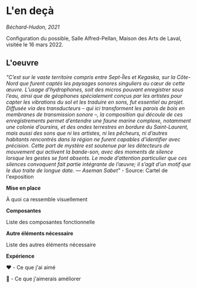 # L'en deçà
*Béchard-Hudon, 2021*

Configuration du possible, Salle Alfred-Pellan, Maison des Arts de Laval, visitée le 16 mars 2022.

## L'oeuvre

*"C’est sur le vaste territoire compris entre Sept-Îles et Kegaska, sur la Côte-Nord que furent captés les paysages sonores singuliers au cœur de cette œuvre. L’usage d’hydrophones, soit des micros pouvant enregistrer sous l’eau, ainsi que de géophones spécialement conçus par les artistes pour capter les vibrations du sol et les traduire en sons, fut essentiel au projet. Diffusée via des transducteurs – qui ici transforment les parois de bois en membranes de transmission sonore –, la composition qui découle de ces enregistrements permet d’entendre une faune marine complexe, notamment une colonie d’oursins, et des ondes terrestres en bordure du Saint-Laurent, mais aussi des sons que ni les artistes, ni les pêcheurs, ni d’autres habitants rencontrés dans la région ne furent capables d’identifier avec précision. Cette part de mystère est soutenue par les détecteurs de mouvement qui activent la bande-son, avec des moments de silence lorsque les gestes se font absents. Le mode d’attention particulier que ces silences convoquent fait partie intégrante de l’œuvre; il s’agit d’un motif que le duo traite de longue date. — Aseman Sabet"* - Source: Cartel de l'exposition

**Mise en place**

À quoi ca ressemble visuellement

**Composantes**

Liste des composantes fonctionnelle

**Autre éléments nécessaire**

Liste des autres éléments nécessaire

**Expérience**

❤️ - Ce que j'ai aimé
  
🤔 - Ce que j'aimerais améliorer
